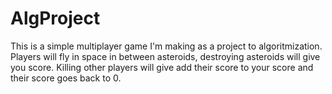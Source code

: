 # AlgProject
This is a simple multiplayer game I'm making as a project to algoritmization.
Players will fly in space in between asteroids, destroying asteroids will give you score. Killing other players will give add their score to your score and their score goes back to 0.
